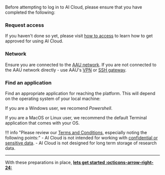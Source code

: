 Before attempting to log in to AI Cloud, please ensure that you have completed the following:

### Request access

If you haven't done so yet, please visit [how to access](/ai-cloud/how-to-access/) to learn how to get approved for using AI Cloud.

### Network

Ensure you are connected to the [AAU network](https://www.en.its.aau.dk/instructions/wi-fi). If you are not connected to the AAU network directly - use AAU's [VPN](https://www.en.its.aau.dk/instructions/vpn) or [SSH gateway](https://www.en.its.aau.dk/instructions/ssh).

### Find an application
Find an appropriate application for reaching the platform. This will depend on the operating system of your local machine:

If you are a Windows user, we recomend *Powershell*.

If you are a MacOS or Linux user, we recommend the default Terminal application that comes with your OS.

!!! info "Please review our [Terms and Conditions](/ai-cloud/terms-and-conditions/), especially noting the following points:"
      - AI Cloud is not intended for working with [confidential or sensitive data](https://www.security.aau.dk/data-classification/the-four-data-types-at-aau).
      - AI Cloud is not designed for long term storage of research data.

<hr>

With these preparations in place, [**lets get started :octicons-arrow-right-24:**](login.md)
